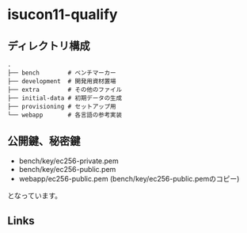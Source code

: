 # isucon11-qualify

## ディレクトリ構成

```
.
├── bench        # ベンチマーカー
├── development  # 開発用資材置場
├── extra        # その他のファイル
├── initial-data # 初期データの生成
├── provisioning # セットアップ用
└── webapp       # 各言語の参考実装
```

## 公開鍵、秘密鍵

* bench/key/ec256-private.pem
* bench/key/ec256-public.pem
* webapp/ec256-public.pem (bench/key/ec256-public.pemのコピー)

となっています。

## Links
